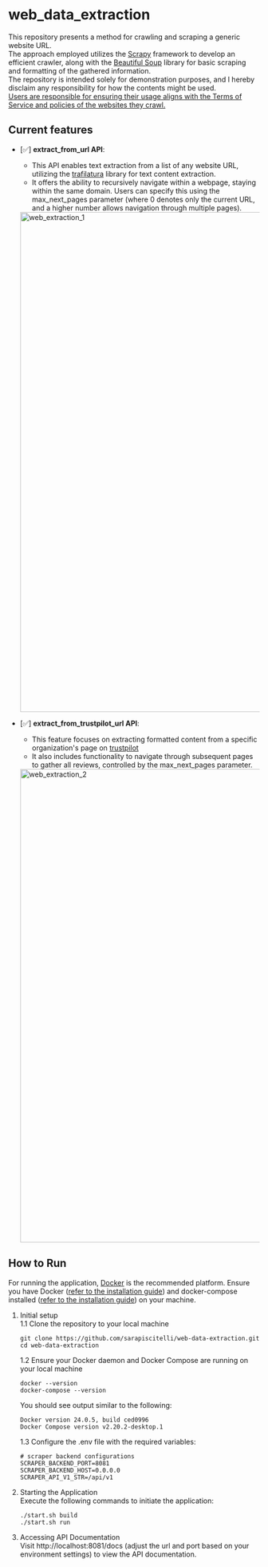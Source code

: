 # web_data_extraction
This repository presents a method for crawling and scraping a generic website URL.  
The approach employed utilizes the [Scrapy](https://scrapy.org) framework to develop an efficient crawler, along with the [Beautiful Soup](https://www.crummy.com/software/BeautifulSoup/bs4/doc/) library for basic scraping and formatting of the gathered information.  
The repository is intended solely for demonstration purposes, and I hereby disclaim any responsibility for how the contents might be used.   
<ins> Users are responsible for ensuring their usage aligns with the Terms of Service and policies of the websites they crawl. </ins>

## Current features
- [✅] **extract_from_url API**:
    - This API enables text extraction from a list of any website URL, utilizing the [trafilatura](https://trafilatura.readthedocs.io/en/latest/usage-python.html) library for text content extraction.
    - It offers the ability to recursively navigate within a webpage, staying within the same domain. Users can specify this using the max_next_pages parameter (where 0 denotes only the current URL, and a higher number allows navigation through multiple pages).
    <img width="1000" alt="web_extraction_1" src="https://github.com/sarapiscitelli/web-data-extraction/assets/104431794/42e3b340-416e-440e-84a5-ee9322a9a0de">

- [✅] **extract_from_trustpilot_url API**:
  - This feature focuses on extracting formatted content from a specific organization's page on [trustpilot](https://www.trustpilot.com)
  - It also includes functionality to navigate through subsequent pages to gather all reviews, controlled by the max_next_pages parameter.
  <img width="947" alt="web_extraction_2" src="https://github.com/sarapiscitelli/web-data-extraction/assets/104431794/2b9bea45-adca-411f-98d4-171db27f3252">


## How to Run  
For running the application, [Docker](https://docs.docker.com/get-docker/) is the recommended platform. Ensure you have Docker ([refer to the installation guide](https://docs.docker.com/compose/install/)) and docker-compose installed ([refer to the installation guide](https://docs.docker.com/compose/install/)) on your machine. 

1. Initial setup   
   1.1 Clone the repository to your local machine
    ```
    git clone https://github.com/sarapiscitelli/web-data-extraction.git
    cd web-data-extraction
    ```
   
   1.2 Ensure your Docker daemon and Docker Compose are running on your local machine
   ```
   docker --version                                           
   docker-compose --version
   ```
   You should see output similar to the following:  
   ```console
   Docker version 24.0.5, build ced0996
   Docker Compose version v2.20.2-desktop.1
   ```   
   1.3 Configure the .env file with the required variables:   
   ```
   # scraper backend configurations
   SCRAPER_BACKEND_PORT=8081
   SCRAPER_BACKEND_HOST=0.0.0.0
   SCRAPER_API_V1_STR=/api/v1
   ```

3. Starting the Application  
    Execute the following commands to initiate the application:

    ```
    ./start.sh build
    ./start.sh run
    ```

4. Accessing API Documentation   
    Visit http://localhost:8081/docs (adjust the url and port based on your environment settings) to view the API documentation.
